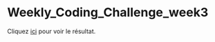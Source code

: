 # Weekly_Coding_Challenge_week3
Cliquez <a href="https://weekly-december-w3.netlify.app/">ici</a> pour voir le résultat.